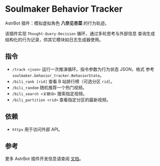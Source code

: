 # Soulmaker Behavior Tracker

AstrBot 插件：模拟虚拟角色 **八奈见杏菜** 的行为轨迹。

该插件实现 `Thought-Query-Decision` 循环，通过多轮思考与外部信息
查询生成结构化的行为记录，供其它模块如日志生成器使用。

## 指令

- `/track <json>` 运行一次推演循环。指令参数为行为状态 JSON，格式
  参考 `soulmaker.behavior_tracker.BehaviorState`。
- `/bili_rank [rid]` 查看 B 站排行榜（可选分区 `rid`）。
- `/bili_random` 随机推荐一个热门视频。
- `/bili_search <关键词>` 搜索指定视频。
- `/bili_partition <rid>` 查看指定分区的最新视频。

## 依赖

- `httpx` 用于访问外部 API。

## 参考

更多 AstrBot 插件开发信息请查阅 [文档](https://astrbot.app)。
